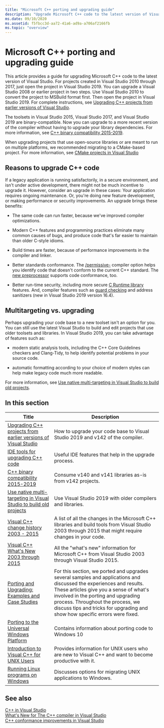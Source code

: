 ```yaml
---
title: "Microsoft C++ porting and upgrading guide"
description: "Upgrade Microsoft C++ code to the latest version of Visual Studio."
ms.date: 09/10/2020
ms.assetid: f5fbcc3d-aa72-41a6-ad9a-a706af2166fb
ms.topic: "overview"
---
```

# Microsoft C++ porting and upgrading guide

This article provides a guide for upgrading Microsoft C++ code to the latest version of Visual Studio. For projects created in Visual Studio 2010 through 2017, just open the project in Visual Studio 2019. You can upgrade a Visual Studio 2008 or earlier project in two steps. Use Visual Studio 2010 to convert the project to MSBuild format first. Then open the project in Visual Studio 2019. For complete instructions, see [Upgrading C++ projects from earlier versions of Visual Studio](upgrading-projects-from-earlier-versions-of-visual-cpp.md).

The toolsets in Visual Studio 2015, Visual Studio 2017, and Visual Studio 2019 are binary-compatible. Now you can upgrade to a more recent version of the compiler without having to upgrade your library dependencies. For more information, see [C++ binary compatibility 2015-2019](binary-compat-2015-2017.md).

When upgrading projects that use open-source libraries or are meant to run on multiple platforms, we recommended migrating to a CMake-based project. For more information, see [CMake projects in Visual Studio](../build/cmake-projects-in-visual-studio.md)

## Reasons to upgrade C++ code

If a legacy application is running satisfactorily, in a secure environment, and isn't under active development, there might not be much incentive to upgrade it. However, consider an upgrade in these cases: Your application requires ongoing maintenance. Or, you're doing new feature development, or making performance or security improvements. An upgrade brings these benefits:

- The same code can run faster, because we've improved compiler optimizations.

- Modern C++ features and programming practices eliminate many common causes of bugs, and produce code that's far easier to maintain than older C-style idioms.

- Build times are faster, because of performance improvements in the compiler and linker.

- Better standards conformance. The [/permissive-](../build/reference/permissive-standards-conformance.md) compiler option helps you identify code that doesn't conform to the current C++ standard. The [new preprocessor](../preprocessor/preprocessor-experimental-overview.md) supports code conformance, too.

- Better run-time security, including more secure [C Runtime library](../c-runtime-library/security-features-in-the-crt.md) features. And, compiler features such as [guard checking](../build/reference/guard-enable-guard-checks.md) and address sanitizers (new in Visual Studio 2019 version 16.4).

## Multitargeting vs. upgrading

Perhaps upgrading your code base to a new toolset isn't an option for you. You can still use the latest Visual Studio to build and edit projects that use older toolsets and libraries. In Visual Studio 2019, you can take advantage of features such as:

- modern static analysis tools, including the C++ Core Guidelines checkers and Clang-Tidy, to help identify potential problems in your source code.

- automatic formatting according to your choice of modern styles can help make legacy code much more readable.

For more information, see [Use native multi-targeting in Visual Studio to build old projects](use-native-multi-targeting.md).

## In this section

|Title|Description|
|-----------|-----------------|
|[Upgrading C++ projects from earlier versions of Visual Studio](upgrading-projects-from-earlier-versions-of-visual-cpp.md)|How to upgrade your code base to Visual Studio 2019 and v142 of the compiler.|
|[IDE tools for upgrading C++ code](ide-tools-for-upgrading-code.md)|Useful IDE features that help in the upgrade process.|
|[C++ binary compatibility 2015-2019](binary-compat-2015-2017.md)|Consume v140 and v141 libraries as-is from v142 projects.|
|[Use native multi-targeting in Visual Studio to build old projects](use-native-multi-targeting.md)|Use Visual Studio 2019 with older compilers and libraries.|
|[Visual C++ change history 2003 - 2015](visual-cpp-change-history-2003-2015.md)|A list of all the changes in the Microsoft C++ libraries and build tools from Visual Studio 2003 through 2015 that might require changes in your code.|
|[Visual C++ What's New 2003 through 2015](visual-cpp-what-s-new-2003-through-2015.md)|All the "what's new" information for Microsoft C++ from Visual Studio 2003 through Visual Studio 2015.|
|[Porting and Upgrading: Examples and Case Studies](porting-and-upgrading-examples-and-case-studies.md)|For this section, we ported and upgrades several samples and applications and discussed the experiences and results. These articles give you a sense of what's involved in the porting and upgrading process. Throughout the process, we discuss tips and tricks for upgrading and show how specific errors were fixed.|
|[Porting to the Universal Windows Platform](porting-to-the-universal-windows-platform-cpp.md)|Contains information about porting code to Windows 10|
|[Introduction to Visual C++ for UNIX Users](introduction-to-visual-cpp-for-unix-users.md)|Provides information for UNIX users who are new to Visual C++ and want to become productive with it.|
|[Running Linux programs on Windows](porting-from-unix-to-win32.md)|Discusses options for migrating UNIX applications to Windows.|

## See also

[C++ in Visual Studio](../overview/visual-cpp-in-visual-studio.md)<br/>
[What's New for The C++ compiler in Visual Studio](../overview/what-s-new-for-visual-cpp-in-visual-studio.md)<br/>
[C++ conformance improvements in Visual Studio](../overview/cpp-conformance-improvements.md)<br/>
